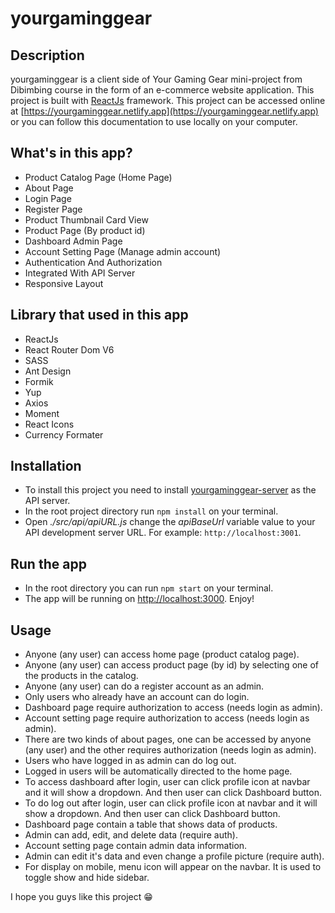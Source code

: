 # yourgaminggear

## Description

yourgaminggear is a client side of Your Gaming Gear mini-project from Dibimbing course in the form of an e-commerce website application. This project is built with [ReactJs](https://reactjs.org/) framework.
This project can be accessed online at [https://yourgaminggear.netlify.app](https://yourgaminggear.netlify.app) or you can follow this documentation to use locally on your computer.

## What's in this app?

- Product Catalog Page (Home Page)
- About Page
- Login Page
- Register Page
- Product Thumbnail Card View
- Product Page (By product id)
- Dashboard Admin Page
- Account Setting Page (Manage admin account)
- Authentication And Authorization
- Integrated With API Server
- Responsive Layout

## Library that used in this app

- ReactJs
- React Router Dom V6
- SASS
- Ant Design
- Formik
- Yup
- Axios
- Moment
- React Icons
- Currency Formater

## Installation

- To install this project you need to install [yourgaminggear-server](https://github.com/bhaktibuana/yourgaminggear-server) as the API server.
- In the root project directory run `npm install` on your terminal.
- Open *./src/api/apiURL.js* change the *apiBaseUrl* variable value to your API development server URL. For example: `http://localhost:3001`.

## Run the app

- In the root directory you can run `npm start` on your terminal.
- The app will be running on [http://localhost:3000](http://localhost:3000). Enjoy!

## Usage

- Anyone (any user) can access home page (product catalog page).
- Anyone (any user) can access product page (by id) by selecting one of the products in the catalog.
- Anyone (any user) can do a register account as an admin.
- Only users who already have an account can do login.
- Dashboard page require authorization to access (needs login as admin).
- Account setting page require authorization to access (needs login as admin).
- There are two kinds of about pages, one can be accessed by anyone (any user) and the other requires authorization (needs login as admin).
- Users who have logged in as admin can do log out.
- Logged in users will be automatically directed to the home page.
- To access dashboard after login, user can click profile icon at navbar and it will show a dropdown. And then user can click Dashboard button.
- To do log out after login, user can click profile icon at navbar and it will show a dropdown. And then user can click Dashboard button.
- Dashboard page contain a table that shows data of products.
- Admin can add, edit, and delete data (require auth).
- Account setting page contain admin data information.
- Admin can edit it's data and even change a profile picture (require auth).
- For display on mobile, menu icon will appear on the navbar. It is used to toggle show and hide sidebar.

I hope you guys like this project :grin: